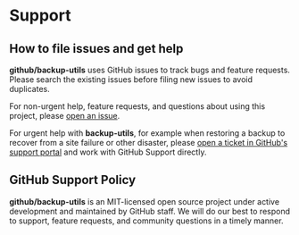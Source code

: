 # Support

## How to file issues and get help

**github/backup-utils** uses GitHub issues to track bugs and feature requests. Please search the existing issues before filing new issues to avoid duplicates.

For non-urgent help, feature requests, and questions about using this project, please [open an issue](https://github.com/github/backup-utils/issues/new/choose).

For urgent help with **backup-utils**, for example when restoring a backup to recover from a site failure or other disaster, please [open a ticket in GitHub's support portal](https://support.github.com/contact) and work with GitHub Support directly.

## GitHub Support Policy

**github/backup-utils** is an MIT-licensed open source project under active development and maintained by GitHub staff. We will do our best to respond to support, feature requests, and community questions in a timely manner.
